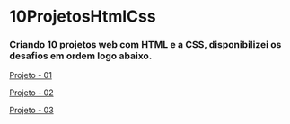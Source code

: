 # 10ProjetosHtmlCss

<h3>Criando 10 projetos web com HTML e a CSS, disponibilizei os desafios em ordem logo abaixo.</h3>

<a href="https://l.messenger.com/l.php?u=https%3A%2F%2Fdribbble.com%2Fshots%2F14414277-Subscrify-modals%2Fattachments%2F6090991%3Fmode%3Dmedia&h=AT3qpfLUJc3sU-2EC6Q3_nwGUkArkjT3xduF9_1503Vyos5YQzY253YhP9MfDUya67NUWefOts9XePS6ZrRL1V8NxHFEOPKbmRHMd-p_pe76VANtdC8wAk7ARu3ZuRHEwQgnrw">Projeto - 01</a>

<a href="https://dribbble.com/shots/15265904-Development-tool-Product-design/attachments/7017494?mode=media">Projeto - 02</a>

<a href="https://dribbble.com/shots/15711636-Catalog/attachments/7511670?mode=media">Projeto - 03</a>